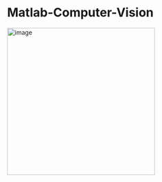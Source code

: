 # Matlab-Computer-Vision

<img width="344" alt="image" src="https://user-images.githubusercontent.com/39055744/212836317-3e4bec17-7d17-4e22-82d1-e8ca24dd0804.png">
